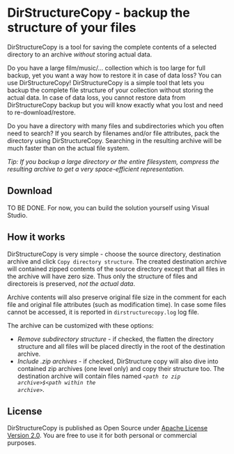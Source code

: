 DirStructureCopy - backup the structure of your files
================

DirStructureCopy is a tool for saving the complete contents of a selected directory to an archive *without* storing actual data.

Do you have a large film/music/... collection which is too large for full backup, yet you want a way how to restore it in case of data loss? You can use DirStructureCopy! DirStructureCopy is a simple tool that lets you backup the complete file structure of your collection without storing the actual data. In case of data loss, you cannot restore data from DirStructureCopy backup but you will know exactly what you lost and need to re-download/restore.

Do you have a directory with many files and subdirectories which you often need to search? If you search by filenames and/or file attributes, pack the directory using DirStructureCopy. Searching in the resulting archive will be much faster than on the actual file system. 

*Tip: If you backup a large directory or the entire filesystem, compress the resulting archive to get a very space-efficient representation.*

Download
--------
TO BE DONE. For now, you can build the solution yourself using Visual Studio.

How it works
------------
DirStructureCopy is very simple - choose the source directory, destination archive and click `Copy directory structure`. The created destination archive will contained zipped contents of the source directory except that all files in the archive will have zero size. Thus only the structure of files and directoreis is preserved, *not the actual data*. 

Archive contents will also preserve original file size in the comment for each file and original file attributes (such as modification time). In case some files cannot be accessed, it is reported in `dirstructurecopy.log` log file.


The archive can be customized with these options:

* *Remove subdirectory structure* - if checked, the flatten the directory structure and all files will be placed directly in the root of the destination archive.
* *Include .zip archives* - if checked, DirStructure copy will also dive into contained zip archives (one level only) and copy their structure too. The destination archive will contain files named <code>*&lt;path to zip archive&gt;$&lt;path within the archive&gt;*</code>.


License
-------

DirStructureCopy is published as Open Source under [Apache License Version 2.0](http://www.apache.org/licenses/LICENSE-2.0.html). You are free to use it for both personal or commercial purposes.
